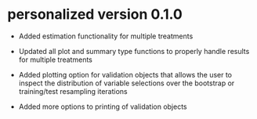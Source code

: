 
# personalized version 0.1.0

* Added estimation functionality for multiple treatments

* Updated all plot and summary type functions to properly handle results for multiple treatments

* Added plotting option for validation objects that allows the user to inspect the distribution of variable selections over the bootstrap or training/test resampling iterations

* Added more options to printing of validation objects
